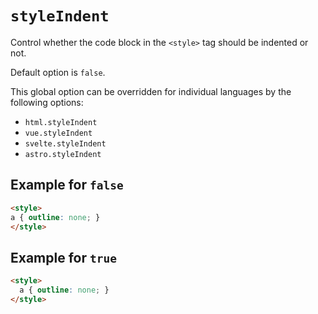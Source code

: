 # `styleIndent`

Control whether the code block in the `<style>` tag should be indented or not.

Default option is `false`.

This global option can be overridden for individual languages by the following options:

- `html.styleIndent`
- `vue.styleIndent`
- `svelte.styleIndent`
- `astro.styleIndent`

## Example for `false`

```html
<style>
a { outline: none; }
</style>
```

## Example for `true`

```html
<style>
  a { outline: none; }
</style>
```
